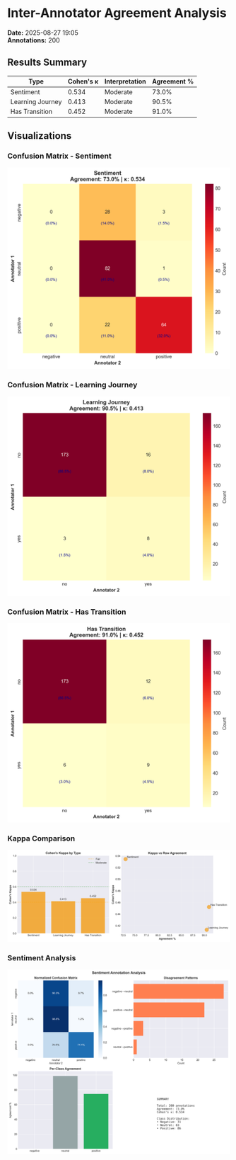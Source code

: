 # Inter-Annotator Agreement Analysis

**Date:** 2025-08-27 19:05  
**Annotations:** 200

## Results Summary

| Type | Cohen's κ | Interpretation | Agreement % |
|------|-----------|----------------|-------------|
| Sentiment | 0.534 | Moderate | 73.0% |
| Learning Journey | 0.413 | Moderate | 90.5% |
| Has Transition | 0.452 | Moderate | 91.0% |

## Visualizations

### Confusion Matrix - Sentiment
![Confusion Matrix - Sentiment](confusion_sentiment.png)

### Confusion Matrix - Learning Journey
![Confusion Matrix - Learning Journey](confusion_learning_journey.png)

### Confusion Matrix - Has Transition
![Confusion Matrix - Has Transition](confusion_has_transition.png)

### Kappa Comparison
![Kappa Comparison](kappa_comparison.png)

### Sentiment Analysis
![Sentiment Analysis](sentiment_analysis.png)

